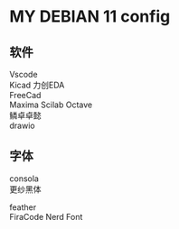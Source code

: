 # MY DEBIAN 11 config

## 软件

Vscode<br>
Kicad    力创EDA<br>
FreeCad<br>
Maxima    Scilab    Octave<br>
鳞卓卓懿<br>
drawio<br>

## 字体

consola<br>
更纱黑体<br>

feather<br>
FiraCode Nerd Font<br>
